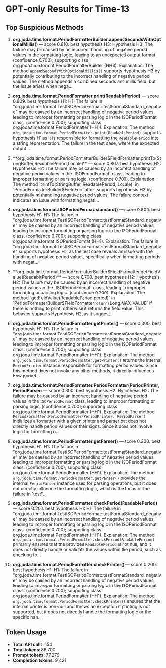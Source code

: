 # GPT-only Results for Time-13

## Top Suspicious Methods

1. **org.joda.time.format.PeriodFormatterBuilder.appendSecondsWithOptionalMillis()** — score 0.810. best hypothesis H3: Hypothesis H3: The failure may be caused by an incorrect handling of negative period values in the formatting logic, leading to an unexpected output format. (confidence 0.700); supporting class org.joda.time.format.PeriodFormatterBuilder (HH3).
    Explanation: The method `appendSecondsWithOptionalMillis()` supports Hypothesis H3 by potentially contributing to the incorrect handling of negative period values. The method appends a combined seconds and millis field, but the issue arises when nega...

2. **org.joda.time.format.PeriodFormatter.print(ReadablePeriod)** — score 0.809. best hypothesis H1: H1: The failure in "org.joda.time.format.TestISOPeriodFormat::testFormatStandard_negative" may be caused by an incorrect handling of negative period values, leading to improper formatting or parsing logic in the ISOPeriodFormat class. (confidence 0.700); supporting class org.joda.time.format.PeriodFormatter (HH1).
    Explanation: The method `org.joda.time.format.PeriodFormatter.print(ReadablePeriod)` supports hypothesis H1 as it is responsible for formatting the `ReadablePeriod` into a string representation. The failure in the test case, where the expected output...

3. **org.joda.time.format.PeriodFormatterBuilder$FieldFormatter.printTo(StringBuffer,ReadablePeriod,Locale)** — score 0.807. best hypothesis H2: Hypothesis H2: The failure may be caused by an incorrect handling of negative period values in the `ISOPeriodFormat` class, leading to improper formatting or parsing logic. (confidence 0.700).
    Explanation: The method `printTo(StringBuffer, ReadablePeriod, Locale)` in `PeriodFormatterBuilder$FieldFormatter` supports hypothesis H2 by potentially mishandling negative period values. The failure context indicates an issue with formatting negati...

4. **org.joda.time.format.ISOPeriodFormat.standard()** — score 0.805. best hypothesis H1: H1: The failure in "org.joda.time.format.TestISOPeriodFormat::testFormatStandard_negative" may be caused by an incorrect handling of negative period values, leading to improper formatting or parsing logic in the ISOPeriodFormat class. (confidence 0.700); supporting class org.joda.time.format.ISOPeriodFormat (HH1).
    Explanation: The failure in "org.joda.time.format.TestISOPeriodFormat::testFormatStandard_negative" supports hypothesis H1, as the test case reveals an issue with the handling of negative period values, specifically when formatting periods with negat...

5. **org.joda.time.format.PeriodFormatterBuilder$FieldFormatter.getFieldValue(ReadablePeriod)** — score 0.700. best hypothesis H2: Hypothesis H2: The failure may be caused by an incorrect handling of negative period values in the `ISOPeriodFormat` class, leading to improper formatting or parsing logic. (confidence 0.700).
    Explanation: The method `getFieldValue(ReadablePeriod period)` in `PeriodFormatterBuilder$FieldFormatter` returns `Long.MAX_VALUE` if there is nothing to print, otherwise it returns the field value. This behavior supports Hypothesis H2, as it suggest...

6. **org.joda.time.format.PeriodFormatter.getPrinter()** — score 0.300. best hypothesis H1: H1: The failure in "org.joda.time.format.TestISOPeriodFormat::testFormatStandard_negative" may be caused by an incorrect handling of negative period values, leading to improper formatting or parsing logic in the ISOPeriodFormat class. (confidence 0.700); supporting class org.joda.time.format.PeriodFormatter (HH1).
    Explanation: The method `org.joda.time.format.PeriodFormatter.getPrinter()` returns the internal `PeriodPrinter` instance responsible for formatting period values. Since this method does not invoke any other methods, it directly influences how period...

7. **org.joda.time.format.PeriodFormatter.PeriodFormatter(PeriodPrinter,PeriodParser)** — score 0.300. best hypothesis H2: Hypothesis H2: The failure may be caused by an incorrect handling of negative period values in the `ISOPeriodFormat` class, leading to improper formatting or parsing logic. (confidence 0.700); supporting class org.joda.time.format.PeriodFormatter (HH1).
    Explanation: The method `PeriodFormatter.PeriodFormatter(PeriodPrinter, PeriodParser)` initializes a formatter with a given printer and parser but does not directly handle period values or their signs. Since it does not involve logic for formatting o...

8. **org.joda.time.format.PeriodFormatter.getParser()** — score 0.300. best hypothesis H1: H1: The failure in "org.joda.time.format.TestISOPeriodFormat::testFormatStandard_negative" may be caused by an incorrect handling of negative period values, leading to improper formatting or parsing logic in the ISOPeriodFormat class. (confidence 0.700); supporting class org.joda.time.format.PeriodFormatter (HH1).
    Explanation: The method `org.joda.time.format.PeriodFormatter.getParser()` provides the internal `PeriodParser` instance used for parsing operations, but it does not directly influence the formatting logic, which is the focus of the failure in `testF...

9. **org.joda.time.format.PeriodFormatter.checkPeriod(ReadablePeriod)** — score 0.200. best hypothesis H1: H1: The failure in "org.joda.time.format.TestISOPeriodFormat::testFormatStandard_negative" may be caused by an incorrect handling of negative period values, leading to improper formatting or parsing logic in the ISOPeriodFormat class. (confidence 0.700); supporting class org.joda.time.format.PeriodFormatter (HH1).
    Explanation: The method `org.joda.time.format.PeriodFormatter.checkPeriod(ReadablePeriod)` primarily ensures that the provided `ReadablePeriod` is not null, and it does not directly handle or validate the values within the period, such as checking fo...

10. **org.joda.time.format.PeriodFormatter.checkPrinter()** — score 0.200. best hypothesis H1: H1: The failure in "org.joda.time.format.TestISOPeriodFormat::testFormatStandard_negative" may be caused by an incorrect handling of negative period values, leading to improper formatting or parsing logic in the ISOPeriodFormat class. (confidence 0.700); supporting class org.joda.time.format.PeriodFormatter (HH1).
    Explanation: The method `org.joda.time.format.PeriodFormatter.checkPrinter()` ensures that the internal printer is non-null and throws an exception if printing is not supported, but it does not directly handle the formatting logic or the specific han...


## Token Usage

- **Total API calls**: 154
- **Total tokens**: 86,700
- **Prompt tokens**: 77,279
- **Completion tokens**: 9,421
